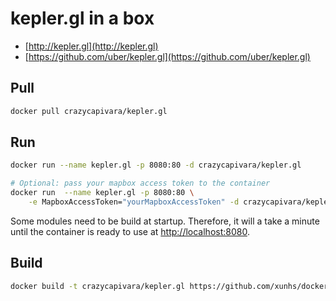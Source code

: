 # kepler.gl in a box

* [http://kepler.gl](http://kepler.gl)
* [https://github.com/uber/kepler.gl](https://github.com/uber/kepler.gl)

## Pull

```bash
docker pull crazycapivara/kepler.gl
```

## Run

```bash
docker run --name kepler.gl -p 8080:80 -d crazycapivara/kepler.gl

# Optional: pass your mapbox access token to the container
docker run  --name kepler.gl -p 8080:80 \
	-e MapboxAccessToken="yourMapboxAccessToken" -d crazycapivara/kepler.gl
```

Some modules need to be build at startup. Therefore, it will a take a minute until the container is ready to use
at [http://localhost:8080](http://localhost:8080).

## Build

```bash
docker build -t crazycapivara/kepler.gl https://github.com/xunhs/docker-kepler.gl.git
```

